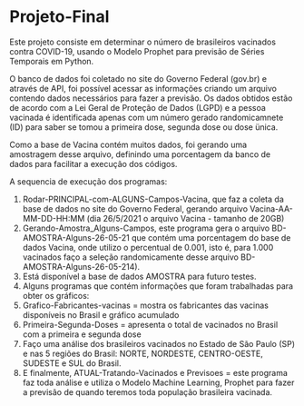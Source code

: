 # Projeto-Final
Este projeto consiste em determinar o número de brasileiros vacinados contra COVID-19, usando o Modelo Prophet para previsão de Séries Temporais em Python.

O banco de dados foi coletado no site do Governo Federal (gov.br) e através de API, foi possível acessar as informações criando um arquivo contendo dados necessários para fazer a previsão. Os dados obtidos estão de acordo com a Lei Geral de Proteção de Dados (LGPD) e a pessoa vacinada é identificada apenas com um número gerado randomicamnete (ID) para saber se tomou a primeira dose, segunda dose ou dose ünica.

Como a base de Vacina contém muitos dados, foi gerando uma amostragem desse arquivo, definindo uma porcentagem da banco de dados para facilitar a execução dos códigos. 

A sequencia de execução dos programas:
1) Rodar-PRINCIPAL-com-ALGUNS-Campos-Vacina, que faz a coleta da base de dados no site do Governo Federal, gerando arquivo Vacina-AA-MM-DD-HH:MM (dia 26/5/2021 o arquivo Vacina - tamanho de 20GB)
2) Gerando-Amostra_Alguns-Campos, este programa gera o arquivo  BD-AMOSTRA-Alguns-26-05-21 que contém uma porcentagem do base de dados Vacina, onde utilizo o percentual de 0.001, isto é, para 1.000 vacinados faço a seleção randomicamente desse arquivo BD-AMOSTRA-Alguns-26-05-214). 
3) Está disponível a base de dados AMOSTRA para futuro testes. 
4) Alguns programas que contém informações que foram trabalhadas para obter os gráficos:
5) Grafico-Fabricantes-vacinas = mostra os fabricantes das vacinas disponíveis no Brasil e gráfico acumulado
6) Primeira-Segunda-Doses = apresenta o total de vacinados no Brasil com a primeira e segunda dose 
7) Faço uma análise dos brasileiros vacinados no Estado de São Paulo (SP) e nas 5 regiões do Brasil: NORTE, NORDESTE, CENTRO-OESTE, SUDESTE e SUL do Brasil.
8) E finalmente, ATUAL-Tratando-Vacinados e Previsoes = este programa faz toda análise e utiliza o Modelo Machine Learning, Prophet para fazer a previsão de quando teremos toda população brasileira vacinada.
